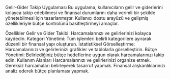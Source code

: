 Gelir-Gider Takip Uygulaması
Bu uygulama, kullanıcıların gelir ve giderlerini kolayca takip edebilmesi ve finansal durumlarını daha verimli bir şekilde yönetebilmesi için tasarlanmıştır. Kullanıcı dostu arayüzü ve gelişmiş özellikleriyle bütçe kontrolünü basitleştirmeyi amaçlar.

Özellikler
Gelir ve Gider Takibi: Harcamalarınızı ve gelirlerinizi kolayca kaydedin.
Kategori Yönetimi: Tüm işlemleri belirli kategorilere ayırarak düzenli bir finansal yapı oluşturun.
İstatistiksel Görselleştirme: Harcamalarınızı ve gelirlerinizi grafikler ve tablolarla görselleştirin.
Bütçe Yönetimi: Belirlediğiniz bütçe hedeflerine uygun olarak harcamalarınızı takip edin.
Kullanım Alanları
Harcamalarınızı ve gelirlerinizi organize etmek.
Gereksiz harcamaları belirleyerek tasarruf yapmak.
Finansal alışkanlıklarınızı analiz ederek bütçe planlaması yapmak.
